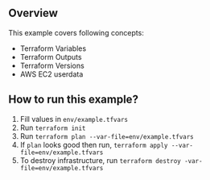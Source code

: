 ## Overview
This example covers following concepts:
*  Terraform Variables
*  Terraform Outputs
* Terraform Versions
* AWS EC2 userdata

## How to run this example?

1. Fill values in `env/example.tfvars`
2. Run `terraform init`
3. Run `terraform plan --var-file=env/example.tfvars`
4. If `plan` looks good then run, `terraform apply --var-file=env/example.tfvars`
5. To destroy infrastructure, run `terraform destroy -var-file=env/example.tfvars`
